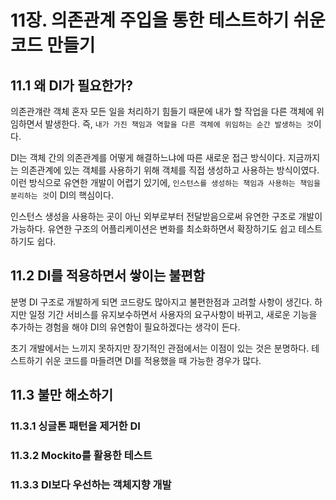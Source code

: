 # 11장. 의존관계 주입을 통한 테스트하기 쉬운 코드 만들기

## 11.1 왜 DI가 필요한가?

의존관걔란 객체 혼자 모든 일을 처리하기 힘들기 때문에 내가 할 작업을 다른 객체에 위임하면서 발생한다.
즉, `내가 가진 책임과 역할을 다른 객체에 위임하는 순간 발생하는 것`이다.

DI는 객체 간의 의존관계를 어떻게 해결하느냐에 따른 새로운 접근 방식이다.
지금까지는 의존관계에 있는 객체를 사용하기 위해 객체를 직접 생성하고 사용하는 방식이였다.
이런 방식으로 유연한 개발이 어렵기 있기에, `인스턴스를 생성하는 책임과 사용하는 책임을 분리하는 것`이 DI의 핵심이다.

인스턴스 생성을 사용하는 곳이 아닌 외부로부터 전달받음으로써 유연한 구조로 개발이 가능하다.
유연한 구조의 어플리케이션은 변화를 최소화하면서 확장하기도 쉽고 테스트하기도 쉽다.

## 11.2 DI를 적용하면서 쌓이는 불편함

분명 DI 구조로 개발하게 되면 코드량도 많아지고 불편한점과 고려할 사항이 생긴다.
하지만 일정 기간 서비스를 유지보수하면서 사용자의 요구사항이 바뀌고, 새로운 기능을 추가하는 경험을 해야
DI의 유연함이 필요하겠다는 생각이 든다.

초기 개발에서는 느끼지 못하지만 장기적인 관점에서는 이점이 있는 것은 분명하다.
테스트하기 쉬운 코드를 마들려면 DI를 적용했을 때 가능한 경우가 많다.

## 11.3 불만 해소하기

### 11.3.1 싱글톤 패턴을 제거한 DI
### 11.3.2 Mockito를 활용한 테스트
### 11.3.3 DI보다 우선하는 객체지향 개발
